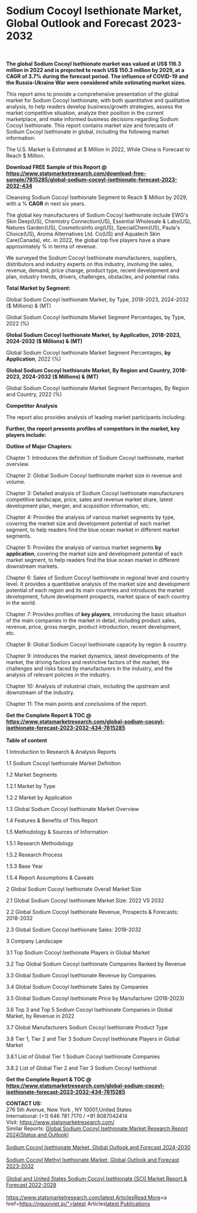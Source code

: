 <h1>Sodium Cocoyl Isethionate Market, Global Outlook and Forecast 2023-2032</h1><br/><p><strong>The global Sodium Cocoyl Isethionate market was valued at US$ 116.3 million in 2022 and is projected to reach US$ 150.3 million by 2029, at a <strong>CAGR</strong> of 3.7% during the forecast period. The influence of COVID-19 and the Russia-Ukraine War were considered while estimating market sizes.</strong></p><p>This report aims to provide a comprehensive presentation of the global market for Sodium Cocoyl Isethionate, with both quantitative and qualitative analysis, to help readers develop business/growth strategies, assess the market competitive situation, analyze their position in the current marketplace, and make informed business decisions regarding Sodium Cocoyl Isethionate. This report contains market size and forecasts of Sodium Cocoyl Isethionate in global, including the following market information:</p><p>The U.S. Market is Estimated at $ Million in 2022, While China is Forecast to Reach $ Million.</p><p><strong>Download FREE Sample of this Report @ <a href="https://www.statsmarketresearch.com/download-free-sample/7815285/global-sodium-cocoyl-isethionate-forecast-2023-2032-434">https://www.statsmarketresearch.com/download-free-sample/7815285/global-sodium-cocoyl-isethionate-forecast-2023-2032-434</a></strong></p><p>Cleansing Sodium Cocoyl Isethionate Segment to Reach $ Million by 2029, with a % <strong>CAGR</strong> in next six years.</p><p>The global key manufacturers of Sodium Cocoyl Isethionate include EWG's Skin Deep(US), Chemistry Connection(US), Essential Wholesale & Labs(US), Natures Garden(US), Cosmeticsinfo.org(US), SpecialChem(US), Paula's Choice(US), Aroma Alternatives Ltd. Co(US) and Aquatech Skin Care(Canada), etc. in 2022, the global top five players have a share approximately % in terms of revenue.</p><p>We surveyed the Sodium Cocoyl Isethionate manufacturers, suppliers, distributors and industry experts on this industry, involving the sales, revenue, demand, price change, product type, recent development and plan, industry trends, drivers, challenges, obstacles, and potential risks.</p><p><strong>Total Market by Segment:</strong></p><p>Global Sodium Cocoyl Isethionate Market, by Type, 2018-2023, 2024-2032 ($ Millions) & (MT)</p><p>Global Sodium Cocoyl Isethionate Market Segment Percentages, by Type, 2022 (%)</p><p><strong>Global Sodium Cocoyl Isethionate Market, <strong>by Application</strong>, 2018-2023, 2024-2032 ($ Millions) & (MT)</strong></p><p>Global Sodium Cocoyl Isethionate Market Segment Percentages, <strong>by Application</strong>, 2022 (%)</p><p><strong>Global Sodium Cocoyl Isethionate Market, By Region and Country, 2018-2023, 2024-2032 ($ Millions) & (MT)</strong></p><p>Global Sodium Cocoyl Isethionate Market Segment Percentages, By Region and Country, 2022 (%)</p><p><strong>Competitor Analysis</strong></p><p>The report also provides analysis of leading market participants including:</p><p><strong>Further, the report presents profiles of competitors in the market, <strong>key players</strong> include:</strong></p><p><strong>Outline of Major Chapters:</strong></p><p>Chapter 1: Introduces the definition of Sodium Cocoyl Isethionate, market overview.</p><p>Chapter 2: Global Sodium Cocoyl Isethionate market size in revenue and volume.</p><p>Chapter 3: Detailed analysis of Sodium Cocoyl Isethionate manufacturers competitive landscape, price, sales and revenue market share, latest development plan, merger, and acquisition information, etc.</p><p>Chapter 4: Provides the analysis of various market segments by type, covering the market size and development potential of each market segment, to help readers find the blue ocean market in different market segments.</p><p>Chapter 5: Provides the analysis of various market segments <strong>by application</strong>, covering the market size and development potential of each market segment, to help readers find the blue ocean market in different downstream markets.</p><p>Chapter 6: Sales of Sodium Cocoyl Isethionate in regional level and country level. It provides a quantitative analysis of the market size and development potential of each region and its main countries and introduces the market development, future development prospects, market space of each country in the world.</p><p>Chapter 7: Provides profiles of <strong>key players</strong>, introducing the basic situation of the main companies in the market in detail, including product sales, revenue, price, gross margin, product introduction, recent development, etc.</p><p>Chapter 8: Global Sodium Cocoyl Isethionate capacity by region & country.</p><p>Chapter 9: Introduces the market dynamics, latest developments of the market, the driving factors and restrictive factors of the market, the challenges and risks faced by manufacturers in the industry, and the analysis of relevant policies in the industry.</p><p>Chapter 10: Analysis of industrial chain, including the upstream and downstream of the industry.</p><p>Chapter 11: The main points and conclusions of the report.</p><div><b>Get the Complete Report & TOC @ <a href="https://www.statsmarketresearch.com/global-sodium-cocoyl-isethionate-forecast-2023-2032-434-7815285">https://www.statsmarketresearch.com/global-sodium-cocoyl-isethionate-forecast-2023-2032-434-7815285</a></b></div><br><b>Table of content</b><p>1 Introduction to Research & Analysis Reports<br />
 
  1.1 Sodium Cocoyl Isethionate Market Definition<br />
 
  1.2 Market Segments<br />
 
  1.2.1 Market by Type<br />
 
  1.2.2 Market by Application<br />
 
  1.3 Global Sodium Cocoyl Isethionate Market Overview<br />
 
  1.4 Features & Benefits of This Report<br />
 
  1.5 Methodology & Sources of Information<br />
 
  1.5.1 Research Methodology<br />
 
  1.5.2 Research Process<br />
 
  1.5.3 Base Year<br />
 
  1.5.4 Report Assumptions & Caveats<br />
 
 2 Global Sodium Cocoyl Isethionate Overall Market Size<br />
 
  2.1 Global Sodium Cocoyl Isethionate Market Size: 2022 VS 2032<br />
 
  2.2 Global Sodium Cocoyl Isethionate Revenue, Prospects & Forecasts: 2018-2032<br />
 
  2.3 Global Sodium Cocoyl Isethionate Sales: 2018-2032<br />
 
 3 Company Landscape<br />
 
  3.1 Top Sodium Cocoyl Isethionate Players in Global Market<br />
 
  3.2 Top Global Sodium Cocoyl Isethionate Companies Ranked by Revenue<br />
 
  3.3 Global Sodium Cocoyl Isethionate Revenue by Companies<br />
 
  3.4 Global Sodium Cocoyl Isethionate Sales by Companies<br />
 
  3.5 Global Sodium Cocoyl Isethionate Price by Manufacturer (2018-2023)<br />
 
  3.6 Top 3 and Top 5 Sodium Cocoyl Isethionate Companies in Global Market, by Revenue in 2022<br />
 
  3.7 Global Manufacturers Sodium Cocoyl Isethionate Product Type<br />
 
  3.8 Tier 1, Tier 2 and Tier 3 Sodium Cocoyl Isethionate Players in Global Market<br />
 
  3.8.1 List of Global Tier 1 Sodium Cocoyl Isethionate Companies<br />
 
  3.8.2 List of Global Tier 2 and Tier 3 Sodium Cocoyl Isethionat<br><div><b>Get the Complete Report & TOC @ <a href="https://www.statsmarketresearch.com/global-sodium-cocoyl-isethionate-forecast-2023-2032-434-7815285">https://www.statsmarketresearch.com/global-sodium-cocoyl-isethionate-forecast-2023-2032-434-7815285</a></b></div></p> <b>CONTACT US:</b><br>276 5th Avenue, New York , NY 10001,United States<br>International: (+1) 646 781 7170 / +91 8087042414<br>Visit: <a href="https://www.statsmarketresearch.com/">https://www.statsmarketresearch.com/</a><br>Similar Reports: <a href="https://www.statsmarketresearch.com/global-sodium-cocoyl-isethionate-forecast-2023-2032-434-7815285">Global Sodium Cocoyl Isethionate Market Research Report 2024(Status and Outlook)</a><br/><br/><a href="https://www.statsmarketresearch.com/global-sodium-cocoyl-isethionate-forecast-2023-2032-434-7815285">Sodium Cocoyl Isethionate Market, Global Outlook and Forecast 2024-2030</a><br/><br/><a href="https://www.statsmarketresearch.com/global-sodium-cocoyl-isethionate-forecast-2023-2032-434-7815285">Sodium Cocoyl Methyl Isethionate Market, Global Outlook and Forecast 2023-2032</a><br/><br/><a href="https://www.statsmarketresearch.com/global-sodium-cocoyl-isethionate-forecast-2023-2032-434-7815285">Global and United States Sodium Cocoyl Isethionate (SCI) Market Report & Forecast 2022-2028</a><br/><br/><a href="https://gyeongbokgung.com">https://www.statsmarketresearch.com/</a><a href="https://hallyeomaritime.com">latest Articles</a><a href="https://jingwansa.com">Read More</a><a href=https://nguoiviet.jp/">latest Articles</a><a href="https://www.intelmarketresearch.com/">latest Publications</a>